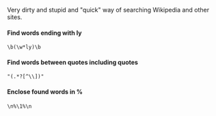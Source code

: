 
Very dirty and stupid and "quick" way of searching Wikipedia and other sites.

#### Find words ending with ly

```\b(\w*ly)\b```

#### Find words between quotes including quotes

```"(.*?[^\\])"```

#### Enclose found words in %

```\n%\1%\n```
